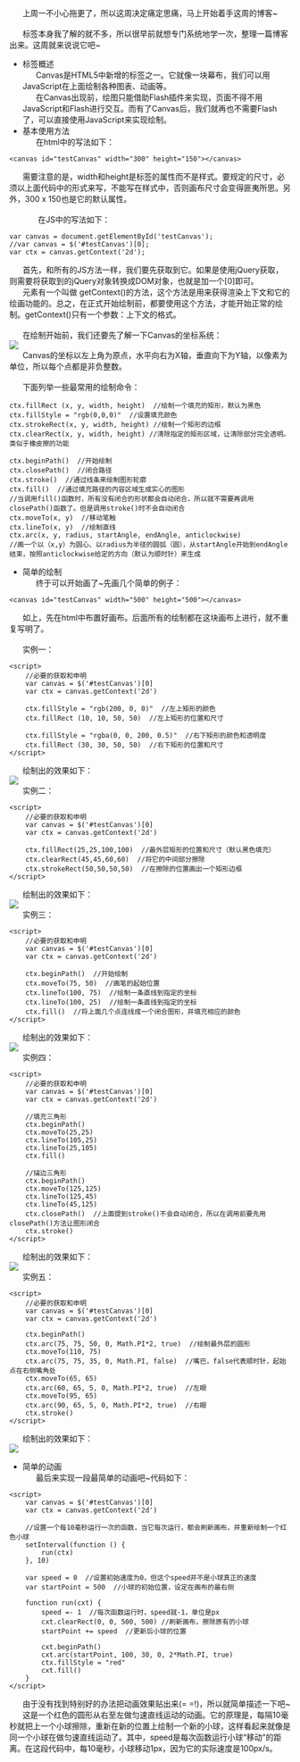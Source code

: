 &nbsp;&nbsp;&nbsp;&nbsp;&nbsp;&nbsp;上周一不小心拖更了，所以这周决定痛定思痛，马上开始着手这周的博客~<br/><br/>&nbsp;&nbsp;&nbsp;&nbsp;&nbsp;&nbsp;<canvas>标签本身我了解的就不多，所以很早前就想专门系统地学一次，整理一篇博客出来。这周就来说说它吧\~
* <canvas>标签概述<br/>&nbsp;&nbsp;&nbsp;&nbsp;&nbsp;&nbsp;Canvas是HTML5中新增的标签之一。它就像一块幕布，我们可以用JavaScript在上面绘制各种图表、动画等。<br/>&nbsp;&nbsp;&nbsp;&nbsp;&nbsp;&nbsp;在Canvas出现前，绘图只能借助Flash插件来实现，页面不得不用JavaScript和Flash进行交互。而有了Canvas后，我们就再也不需要Flash了，可以直接使用JavaScript来实现绘制。
* 基本使用方法<br/>&nbsp;&nbsp;&nbsp;&nbsp;&nbsp;&nbsp;在html中的写法如下：
```
<canvas id="testCanvas" width="300" height="150"></canvas>
```
&nbsp;&nbsp;&nbsp;&nbsp;&nbsp;&nbsp;需要注意的是，width和height是<canvas>标签的属性而不是样式。要规定<canvas>的尺寸，必须以上面代码中的形式来写，不能写在样式中，否则画布尺寸会变得匪夷所思。另外，300 x 150也是它的默认属性。<br/><br/>&nbsp;&nbsp;&nbsp;&nbsp;&nbsp;&nbsp;&nbsp;&nbsp;&nbsp;&nbsp;&nbsp;&nbsp;&nbsp;在JS中的写法如下：
```
var canvas = document.getElementById('testCanvas');
//var canvas = $('#testCanvas')[0];
var ctx = canvas.getContext('2d');
```
&nbsp;&nbsp;&nbsp;&nbsp;&nbsp;&nbsp;首先，和所有的JS方法一样，我们要先获取到它。如果是使用jQuery获取，则需要将获取到的jQuery对象转换成DOM对象，也就是加一个[0]即可。<br/>&nbsp;&nbsp;&nbsp;&nbsp;&nbsp;&nbsp;<canvas>元素有一个叫做 getContext()的方法，这个方法是用来获得渲染上下文和它的绘画功能的。总之，在正式开始绘制前，都要使用这个方法，才能开始正常的绘制。getContext()只有一个参数：上下文的格式。<br/><br/>&nbsp;&nbsp;&nbsp;&nbsp;&nbsp;&nbsp;在绘制开始前，我们还要先了解一下Canvas的坐标系统：<br/>
![](https://cdn.webxueyuan.com/cdn/files/attachments/001436926614788af8f274570d54736bddbbf7b2b03a9eb000/l)
<br/>&nbsp;&nbsp;&nbsp;&nbsp;&nbsp;&nbsp;Canvas的坐标以左上角为原点，水平向右为X轴，垂直向下为Y轴，以像素为单位，所以每个点都是非负整数。<br/><br/>&nbsp;&nbsp;&nbsp;&nbsp;&nbsp;&nbsp;下面列举一些最常用的绘制命令：
```
ctx.fillRect (x, y, width, height)  //绘制一个填充的矩形，默认为黑色
ctx.fillStyle = "rgb(0,0,0)"  //设置填充颜色
ctx.strokeRect(x, y, width, height) //绘制一个矩形的边框
ctx.clearRect(x, y, width, height) //清除指定的矩形区域，让清除部分完全透明。类似于橡皮擦的功能

```
```
ctx.beginPath()  //开始绘制
ctx.closePath()  //闭合路径
ctx.stroke()  //通过线条来绘制图形轮廓
ctx.fill()  //通过填充路径的内容区域生成实心的图形
//当调用fill()函数时，所有没有闭合的形状都会自动闭合，所以就不需要再调用closePath()函数了。但是调用stroke()时不会自动闭合
ctx.moveTo(x, y)  //移动笔触
ctx.lineTo(x, y)  //绘制直线
ctx.arc(x, y, radius, startAngle, endAngle, anticlockwise)
//画一个以（x,y）为圆心、以radius为半径的圆弧（圆），从startAngle开始到endAngle结束，按照anticlockwise给定的方向（默认为顺时针）来生成
```
* 简单的绘制<br/>&nbsp;&nbsp;&nbsp;&nbsp;&nbsp;&nbsp;终于可以开始画了~先画几个简单的例子：
```
<canvas id="testCanvas" width="500" height="500"></canvas>
```
&nbsp;&nbsp;&nbsp;&nbsp;&nbsp;&nbsp;如上，先在html中布置好画布。后面所有的绘制都在这块画布上进行，就不重复写明了。<br/><br/>&nbsp;&nbsp;&nbsp;&nbsp;&nbsp;&nbsp;实例一：
```
<script>
    //必要的获取和申明
    var canvas = $('#testCanvas')[0]
    var ctx = canvas.getContext('2d')
    
    ctx.fillStyle = "rgb(200, 0, 0)"  //左上矩形的颜色
    ctx.fillRect (10, 10, 50, 50)  //左上矩形的位置和尺寸
    
    ctx.fillStyle = "rgba(0, 0, 200, 0.5)"  //右下矩形的颜色和透明度
    ctx.fillRect (30, 30, 50, 50)  //右下矩形的位置和尺寸
</script>
```
&nbsp;&nbsp;&nbsp;&nbsp;&nbsp;&nbsp;绘制出的效果如下：<br/>
![](https://mdn.mozillademos.org/files/228/canvas_ex1.png)
<br/>&nbsp;&nbsp;&nbsp;&nbsp;&nbsp;&nbsp;实例二：
```
<script>
    //必要的获取和申明
    var canvas = $('#testCanvas')[0]
    var ctx = canvas.getContext('2d')
    
    ctx.fillRect(25,25,100,100)  //最外层矩形的位置和尺寸（默认黑色填充）
    ctx.clearRect(45,45,60,60)  //将它的中间部分擦除
    ctx.strokeRect(50,50,50,50)  //在擦除的位置画出一个矩形边框
</script>
```
&nbsp;&nbsp;&nbsp;&nbsp;&nbsp;&nbsp;绘制出的效果如下：<br/>
![](https://mdn.mozillademos.org/files/245/Canvas_rect.png)
<br/>&nbsp;&nbsp;&nbsp;&nbsp;&nbsp;&nbsp;实例三：
```
<script>
    //必要的获取和申明
    var canvas = $('#testCanvas')[0]
    var ctx = canvas.getContext('2d')
    
    ctx.beginPath()  //开始绘制
    ctx.moveTo(75, 50)  //画笔的起始位置
    ctx.lineTo(100, 75)  //绘制一条直线到指定的坐标
    ctx.lineTo(100, 25)  //绘制一条直线到指定的坐标
    ctx.fill()  //将上面几个点连线成一个闭合图形，并填充相应的颜色
</script>
```
&nbsp;&nbsp;&nbsp;&nbsp;&nbsp;&nbsp;绘制出的效果如下：<br/>
![](https://mdn.mozillademos.org/files/9847/triangle.png)
<br/>&nbsp;&nbsp;&nbsp;&nbsp;&nbsp;&nbsp;实例四：
```
<script>
    //必要的获取和申明
    var canvas = $('#testCanvas')[0]
    var ctx = canvas.getContext('2d')
    
    //填充三角形
    ctx.beginPath()
    ctx.moveTo(25,25)
    ctx.lineTo(105,25)
    ctx.lineTo(25,105)
    ctx.fill()

    //描边三角形
    ctx.beginPath()
    ctx.moveTo(125,125)
    ctx.lineTo(125,45)
    ctx.lineTo(45,125)
    ctx.closePath()  //上面提到stroke()不会自动闭合，所以在调用前要先用closePath()方法让图形闭合
    ctx.stroke()
</script>
```
&nbsp;&nbsp;&nbsp;&nbsp;&nbsp;&nbsp;绘制出的效果如下：<br/>
![](https://mdn.mozillademos.org/files/238/Canvas_lineTo.png)
<br/>&nbsp;&nbsp;&nbsp;&nbsp;&nbsp;&nbsp;实例五：
```
<script>
    //必要的获取和申明
    var canvas = $('#testCanvas')[0]
    var ctx = canvas.getContext('2d')
    
    ctx.beginPath()
    ctx.arc(75, 75, 50, 0, Math.PI*2, true)  //绘制最外层的圆形
    ctx.moveTo(110, 75)
    ctx.arc(75, 75, 35, 0, Math.PI, false)  //嘴巴，false代表顺时针，起始点在右侧嘴角处
    ctx.moveTo(65, 65)
    ctx.arc(60, 65, 5, 0, Math.PI*2, true)  //左眼
    ctx.moveTo(95, 65)
    ctx.arc(90, 65, 5, 0, Math.PI*2, true)  //右眼
    ctx.stroke()
</script>
```
&nbsp;&nbsp;&nbsp;&nbsp;&nbsp;&nbsp;绘制出的效果如下：<br/>
![](https://ww1.sinaimg.cn/large/0060lm7Tly1flinb9r9vnj3046046t8j.jpg)
* 简单的动画<br/>&nbsp;&nbsp;&nbsp;&nbsp;&nbsp;&nbsp;最后来实现一段最简单的动画吧~代码如下：
```
<script>
	var canvas = $('#testCanvas')[0]
	var ctx = canvas.getContext('2d')
 	
 	//设置一个每10毫秒运行一次的函数，当它每次运行，都会刷新画布，并重新绘制一个红色小球
    setInterval(function () {
        run(ctx)
    }, 10)

    var speed = 0  //设置初始速度为0，但这个speed并不是小球真正的速度
	var startPoint = 500  //小球的初始位置，设定在画布的最右侧

	function run(cxt) {
	    speed =- 1  //每次函数运行时，speed就-1，单位是px
	    cxt.clearRect(0, 0, 500, 500) //刷新画布，擦除原有的小球
	    startPoint += speed  //更新后小球的位置
	    
	    cxt.beginPath()
	    cxt.arc(startPoint, 100, 30, 0, 2*Math.PI, true)
	    ctx.fillStyle = "red"
	    cxt.fill()
	}
</script>
```
&nbsp;&nbsp;&nbsp;&nbsp;&nbsp;&nbsp;由于没有找到特别好的办法把动画效果贴出来(= =!)，所以就简单描述一下吧~<br/>&nbsp;&nbsp;&nbsp;&nbsp;&nbsp;&nbsp;这是一个红色的圆形从右至左做匀速直线运动的动画。它的原理是，每隔10毫秒就把上一个小球擦除，重新在新的位置上绘制一个新的小球，这样看起来就像是同一个小球在做匀速直线运动了。其中，speed是每次函数运行小球“移动”的距离。在这段代码中，每10毫秒，小球移动1px，因为它的实际速度是100px/s。